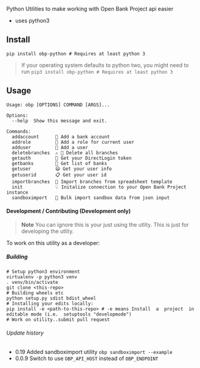 Python Utilities to make working with Open Bank Project api easier

- uses python3

## Install

```
pip install obp-python # Requires at least python 3
```

> If your operating system defaults to python two, you might need to run 
  `pip3 install obp-python # Requires at least python 3` 

## Usage
```
Usage: obp [OPTIONS] COMMAND [ARGS]...

Options:
  --help  Show this message and exit.

Commands:
  addaccount      📁 Add a bank account
  addrole         🚧 Add a role for current user
  adduser         📝 Add a user
  deletebranches  ⚠️ 🏦 Delete all branches
  getauth         🔑 Get your DirectLogin token
  getbanks        🏦 Get list of banks
  getuser         😃 Get your user info
  getuserid       📋 Get your user id
  importbranches  🚜 Import branches from spreadsheet template
  init            💡 Initalize connection to your Open Bank Project instance
  sandboximport   🚜 Bulk import sandbox data from json input
```


#### Development / Contributing (Development only)

> **Note** You can ignore this is your just using the utlity. This is 
just for developing the utlity.

To work on this utility as a developer:
##### Building 

```
# Setup python3 environment
virtualenv -p python3 venv
. venv/bin/activate
git clone <this-repo>
# Building wheels etc
python setup.py sdist bdist_wheel
# Installing your edits locally:
pip install -e <path-to-this-repo> # -e means Install  a  project  in editable mode (i.e.  setuptools "developmode")
# Work on utility..submit pull request 

```
###### Update history

- 0.19 Added sandboximport utility `obp sandboximport --example`
- 0.0.9
Switch to use `OBP_API_HOST` instead of `OBP_ENDPOINT`
